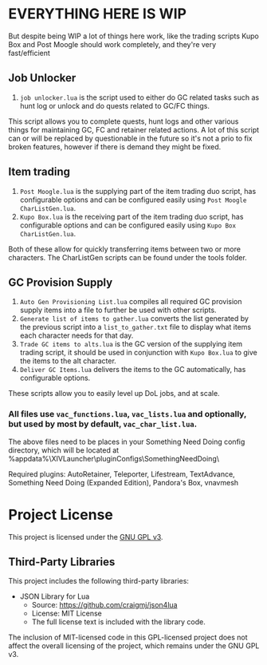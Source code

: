 # EVERYTHING HERE IS WIP
But despite being WIP a lot of things here work, like the trading scripts Kupo Box and Post Moogle should work completely, and they're very fast/efficient

## Job Unlocker
1. `job unlocker.lua` is the script used to either do GC related tasks such as hunt log or unlock and do quests related to GC/FC things.

This script allows you to complete quests, hunt logs and other various things for maintaining GC, FC and retainer related actions.
A lot of this script can or will be replaced by questionable in the future so it's not a prio to fix broken features, however if there is demand they might be fixed.

## Item trading
1. `Post Moogle.lua` is the supplying part of the item trading duo script, has configurable options and can be configured easily using `Post Moogle CharListGen.lua`.
2. `Kupo Box.lua` is the receiving part of the item trading duo script, has configurable options and can be configured easily using `Kupo Box CharListGen.lua`.

Both of these allow for quickly transferring items between two or more characters.
The CharListGen scripts can be found under the tools folder.

## GC Provision Supply
1. `Auto Gen Provisioning List.lua` compiles all required GC provision supply items into a file to further be used with other scripts.
2. `Generate list of items to gather.lua` converts the list generated by the previous script into a `list_to_gather.txt` file to display what items each character needs for that day.
3. `Trade GC items to alts.lua` is the GC version of the supplying item trading script, it should be used in conjunction with `Kupo Box.lua` to give the items to the alt character.
4. `Deliver GC Items.lua` delivers the items to the GC automatically, has configurable options.

These scripts allow you to easily level up DoL jobs, and at scale.

### All files use `vac_functions.lua`, `vac_lists.lua` and optionally, but used by most by default, `vac_char_list.lua`.
The above files need to be places in your Something Need Doing config directory, which will be located at %appdata%\XIVLauncher\pluginConfigs\SomethingNeedDoing\


Required plugins: AutoRetainer, Teleporter, Lifestream, TextAdvance, Something Need Doing (Expanded Edition), Pandora's Box, vnavmesh

# Project License

This project is licensed under the [GNU GPL v3](https://www.gnu.org/licenses/gpl-3.0.en.html).

## Third-Party Libraries

This project includes the following third-party libraries:

- JSON Library for Lua
  - Source: https://github.com/craigmj/json4lua
  - License: MIT License
  - The full license text is included with the library code.

The inclusion of MIT-licensed code in this GPL-licensed project does not affect the overall licensing of the project, which remains under the GNU GPL v3.
